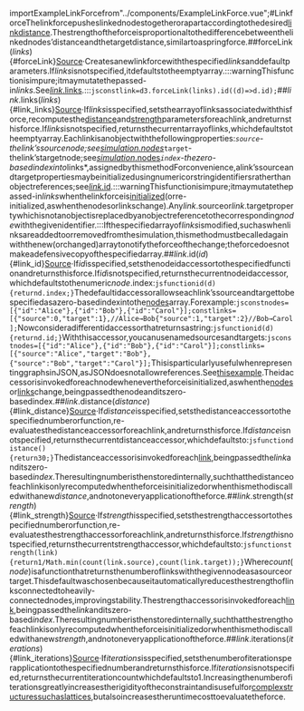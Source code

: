 <scriptsetup>importExampleLinkForcefrom"../components/ExampleLinkForce.vue";</script>#Linkforce<ExampleLinkForce/>Thelinkforcepusheslinkednodestogetherorapartaccordingtothedesired[linkdistance](#link_distance).Thestrengthoftheforceisproportionaltothedifferencebetweenthelinkednodes’distanceandthetargetdistance,similartoaspringforce.##forceLink(*links*){#forceLink}[Source](https://github.com/d3/d3-force/blob/main/src/link.js)·Createsanewlinkforcewiththespecified*links*anddefaultparameters.If*links*isnotspecified,itdefaultstotheemptyarray.:::warningThisfunctionisimpure;itmaymutatethepassed-in*links*.See[*link*.links](#link_links).:::```jsconstlink=d3.forceLink(links).id((d)=>d.id);```##*link*.links(*links*){#link_links}[Source](https://github.com/d3/d3-force/blob/main/src/link.js)·If*links*isspecified,setsthearrayoflinksassociatedwiththisforce,recomputesthe[distance](#link_distance)and[strength](#link_strength)parametersforeachlink,andreturnsthisforce.If*links*isnotspecified,returnsthecurrentarrayoflinks,whichdefaultstotheemptyarray.Eachlinkisanobjectwiththefollowingproperties:*`source`-thelink’ssourcenode;see[*simulation*.nodes](./simulation.md#simulation_nodes)*`target`-thelink’stargetnode;see[*simulation*.nodes](./simulation.md#simulation_nodes)*`index`-thezero-basedindexinto*links*,assignedbythismethodForconvenience,alink’ssourceandtargetpropertiesmaybeinitializedusingnumericorstringidentifiersratherthanobjectreferences;see[*link*.id](#link_id).:::warningThisfunctionisimpure;itmaymutatethepassed-in*links*whenthelinkforceis[initialized](./simulation.md#force_initialize)(orre-initialized,aswhenthenodesorlinkschange).Any*link*.sourceor*link*.targetpropertywhichisnotanobjectisreplacedbyanobjectreferencetothecorresponding*node*withthegivenidentifier.:::Ifthespecifiedarrayof*links*ismodified,suchaswhenlinksareaddedtoorremovedfromthesimulation,thismethodmustbecalledagainwiththenew(orchanged)arraytonotifytheforceofthechange;theforcedoesnotmakeadefensivecopyofthespecifiedarray.##*link*.id(*id*){#link_id}[Source](https://github.com/d3/d3-force/blob/main/src/link.js)·If*id*isspecified,setsthenodeidaccessortothespecifiedfunctionandreturnsthisforce.If*id*isnotspecified,returnsthecurrentnodeidaccessor,whichdefaultstothenumeric*node*.index:```jsfunctionid(d){returnd.index;}```Thedefaultidaccessorallowseachlink’ssourceandtargettobespecifiedasazero-basedindexintothe[nodes](./simulation.md#simulation_nodes)array.Forexample:```jsconstnodes=[{"id":"Alice"},{"id":"Bob"},{"id":"Carol"}];constlinks=[{"source":0,"target":1},//Alice→Bob{"source":1,"target":2}//Bob→Carol];```Nowconsideradifferentidaccessorthatreturnsastring:```jsfunctionid(d){returnd.id;}```Withthisaccessor,youcanusenamedsourcesandtargets:```jsconstnodes=[{"id":"Alice"},{"id":"Bob"},{"id":"Carol"}];constlinks=[{"source":"Alice","target":"Bob"},{"source":"Bob","target":"Carol"}];```ThisisparticularlyusefulwhenrepresentinggraphsinJSON,asJSONdoesnotallowreferences.See[thisexample](https://observablehq.com/@d3/force-directed-graph/2?intent=fork).Theidaccessorisinvokedforeachnodewhenevertheforceisinitialized,aswhenthe[nodes](./simulation.md#simulation_nodes)or[links](#link_links)change,beingpassedthenodeanditszero-basedindex.##*link*.distance(*distance*){#link_distance}[Source](https://github.com/d3/d3-force/blob/main/src/link.js)·If*distance*isspecified,setsthedistanceaccessortothespecifiednumberorfunction,re-evaluatesthedistanceaccessorforeachlink,andreturnsthisforce.If*distance*isnotspecified,returnsthecurrentdistanceaccessor,whichdefaultsto:```jsfunctiondistance(){return30;}```Thedistanceaccessorisinvokedforeach[link](#link_links),beingpassedthe*link*anditszero-based*index*.Theresultingnumberisthenstoredinternally,suchthatthedistanceofeachlinkisonlyrecomputedwhentheforceisinitializedorwhenthismethodiscalledwithanew*distance*,andnotoneveryapplicationoftheforce.##*link*.strength(*strength*){#link_strength}[Source](https://github.com/d3/d3-force/blob/main/src/link.js)·If*strength*isspecified,setsthestrengthaccessortothespecifiednumberorfunction,re-evaluatesthestrengthaccessorforeachlink,andreturnsthisforce.If*strength*isnotspecified,returnsthecurrentstrengthaccessor,whichdefaultsto:```jsfunctionstrength(link){return1/Math.min(count(link.source),count(link.target));}```Where*count*(*node*)isafunctionthatreturnsthenumberoflinkswiththegivennodeasasourceortarget.Thisdefaultwaschosenbecauseitautomaticallyreducesthestrengthoflinksconnectedtoheavily-connectednodes,improvingstability.Thestrengthaccessorisinvokedforeach[link](#link_links),beingpassedthe*link*anditszero-based*index*.Theresultingnumberisthenstoredinternally,suchthatthestrengthofeachlinkisonlyrecomputedwhentheforceisinitializedorwhenthismethodiscalledwithanew*strength*,andnotoneveryapplicationoftheforce.##*link*.iterations(*iterations*){#link_iterations}[Source](https://github.com/d3/d3-force/blob/main/src/link.js)·If*iterations*isspecified,setsthenumberofiterationsperapplicationtothespecifiednumberandreturnsthisforce.If*iterations*isnotspecified,returnsthecurrentiterationcountwhichdefaultsto1.Increasingthenumberofiterationsgreatlyincreasestherigidityoftheconstraintandisusefulfor[complexstructuressuchaslattices](https://observablehq.com/@d3/force-directed-lattice),butalsoincreasestheruntimecosttoevaluatetheforce.